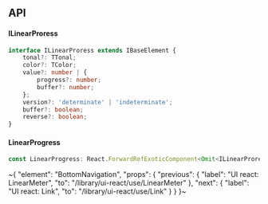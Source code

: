 

## API

#### ILinearProress

```ts
interface ILinearProress extends IBaseElement {
    tonal?: TTonal;
    color?: TColor;
    value?: number | {
        progress?: number;
        buffer?: number;
    };
    version?: 'determinate' | 'indeterminate';
    buffer?: boolean;
    reverse?: boolean;
}
```

#### LinearProgress

```ts
const LinearProgress: React.ForwardRefExoticComponent<Omit<ILinearProress, "ref"> & React.RefAttributes<unknown>>;
```


~{
  "element": "BottomNavigation",
  "props": {
    "previous": {
      "label": "UI react: LinearMeter",
      "to": "/library/ui-react/use/LinearMeter"
    },
    "next": {
      "label": "UI react: Link",
      "to": "/library/ui-react/use/Link"
    }
  }
}~
